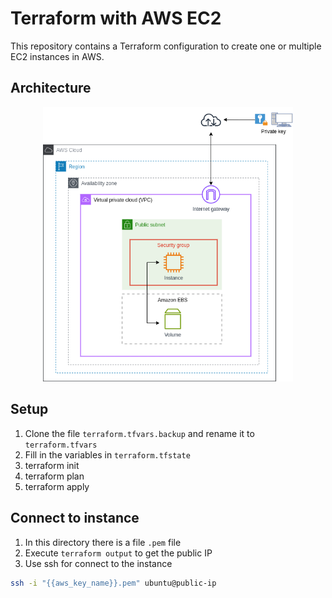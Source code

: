 # Terraform with AWS EC2

This repository contains a Terraform configuration to create one or multiple EC2 instances in AWS.

## Architecture

<p align="center">
  <img src="./img/architecture-ec2.png" width="400"></a>
</p>

## Setup
1. Clone the file ```terraform.tfvars.backup``` and rename it to ```terraform.tfvars```
2. Fill in the variables in ```terraform.tfstate```
3. terraform init
4. terraform plan
5. terraform apply

## Connect to instance

1. In this directory there is a file ``.pem`` file
2. Execute `terraform output` to get the public IP
3. Use ssh for connect to the instance
```sh
ssh -i "{{aws_key_name}}.pem" ubuntu@public-ip
```
